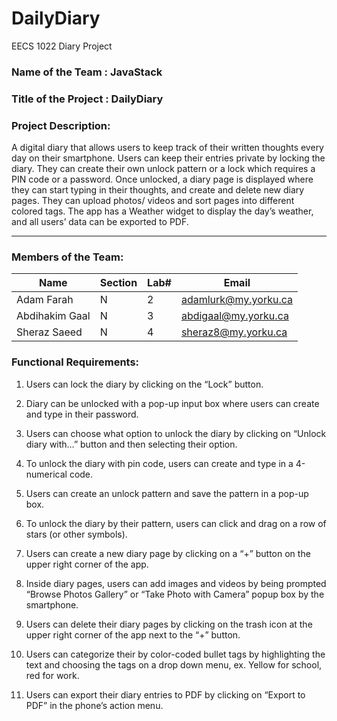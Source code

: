 # DailyDiary
EECS 1022 Diary Project

### Name of the Team : JavaStack
### Title of the Project : DailyDiary

### Project Description: 

A digital diary that allows users to keep track of their written thoughts every day on their smartphone. Users can keep their entries private by locking the diary. They can create their own unlock pattern or a lock which requires a PIN code or a password. Once unlocked, a diary page is displayed where they can start typing in their thoughts, and create and delete new diary pages. They can upload photos/ videos and sort pages into different colored tags. The app has a Weather widget to display the day’s weather, and all users’ data can be exported to PDF.

---
### Members of the Team:

| Name | Section | Lab# | Email |
| ---- | ---- | ---- | ---- | 
| Adam Farah | N | 2 | adamlurk@my.yorku.ca |
| Abdihakim Gaal | N | 3 | abdigaal@my.yorku.ca |
| Sheraz Saeed | N | 4 | sheraz8@my.yorku.ca |

### Functional Requirements:

1. Users can lock the diary by clicking on the “Lock” button.

2. Diary can be unlocked with a pop-up input box where users can create and type in their password.

3. Users can choose what option to unlock the diary by clicking on “Unlock diary with…” button and then selecting their option.

4. To unlock the diary with pin code, users can create and  type in a 4-numerical code.

5. Users can create an unlock pattern and save the pattern in a pop-up box.

6. To unlock the diary by their pattern, users can click and drag on a row of stars (or other symbols).

7. Users can create a new diary page by clicking on a “+” button on the upper right corner of the app.

8. Inside diary pages, users can add images and videos by being prompted “Browse Photos Gallery” or “Take Photo with Camera” popup box by the smartphone.

9. Users can delete their diary pages by clicking on the trash icon at the upper right corner of the app next to the “+” button.

10. Users can categorize their  by color-coded bullet tags by highlighting the text and choosing the tags on a drop down menu, ex. Yellow for school, red for work.

11. Users can export their diary entries to PDF by clicking on “Export to PDF” in the phone’s action menu.
